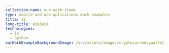 ```yaml
---
collection-name: our-work-items
type: mobile-and-web-aplications-work-examples
title: ai
long-title: aiaiaia
technologies:
  - js
  - python
ourWorkExampleBackgroundImage: /src/assets/images/cryptocurrencywallet.jpg
---
```


